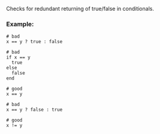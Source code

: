 Checks for redundant returning of true/false in conditionals.

### Example:
    # bad
    x == y ? true : false

    # bad
    if x == y
      true
    else
      false
    end

    # good
    x == y

    # bad
    x == y ? false : true

    # good
    x != y